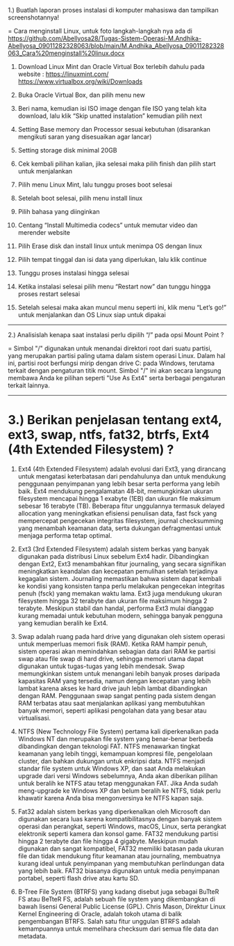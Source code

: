 1.) Buatlah laporan proses instalasi di komputer mahasiswa dan tampilkan screenshotannya!	

= Cara menginstall Linux, untuk foto langkah-langkah nya ada di https://github.com/Abellyosa28/Tugas-Sistem-Operasi-M.Andhika-Abellyosa_09011282328063/blob/main/M.Andhika_Abellyosa_09011282328063_Cara%20menginstall%20linux.docx
1. Download Linux Mint dan Oracle Virtual Box terlebih dahulu pada website :
https://linuxmint.com/ 
https://www.virtualbox.org/wiki/Downloads

2. Buka Oracle Virtual Box, dan pilih menu new

3. Beri nama, kemudian isi ISO image dengan file ISO yang telah kita download, lalu klik “Skip unatted instalation” kemudian pilih next

4. Setting Base memory dan Processor sesuai kebutuhan (disarankan mengikuti saran yang disesuaikan agar lancar)

5. Setting storage disk minimal 20GB

6. Cek kembali pilihan kalian, jika selesai maka pilih finish dan pilih start untuk menjalankan

7. Pilih menu Linux Mint, lalu tunggu proses boot selesai

8. Setelah boot selesai, pilih menu install linux

9. Pilih bahasa yang diinginkan

10. Centang “Install Multimedia codecs” untuk memutar video dan merender website

11. Pilih Erase disk dan install linux untuk menimpa OS dengan linux

12. Pilih tempat tinggal dan isi data yang diperlukan, lalu klik continue

13. Tunggu proses instalasi hingga selesai

14. Ketika instalasi selesai pilih menu “Restart now” dan tunggu hingga proses restart selesai

15. Setelah selesai maka akan muncul menu seperti ini, klik menu “Let’s go!” untuk menjalankan dan OS Linux siap untuk dipakai
__________________________________________________________________________________________________________________________________________________________________________________________________________________________________________________________________________________________________________________________________________________________________________________________________________________________________________________________________________________________________________________________________________________________________________________________________________________________________________________________________________________________________________________________________________

2.) Analisislah kenapa saat instalasi perlu dipilih “/” pada opsi Mount Point ?

= Simbol "/" digunakan untuk menandai direktori root dari suatu partisi, yang merupakan partisi paling utama dalam sistem operasi Linux. 
Dalam hal ini, partisi root berfungsi mirip dengan drive C: pada Windows, terutama terkait dengan pengaturan titik mount. Simbol "/" ini akan secara langsung membawa Anda ke pilihan seperti "Use As Ext4" serta berbagai pengaturan terkait lainnya.
__________________________________________________________________________________________________________________________________________________________________________________________________________________________________________________________________________________________________________________________________________________________________________________________________________________________________________________________________________________________________________________________________________________________________________________________________________________________________________________________________________________________________________________________________________

3.) Berikan penjelasan tentang ext4, ext3, swap, ntfs, fat32, btrfs, Ext4 (4th Extended Filesystem) ?
=
1. Ext4 (4th Extended Filesystem) adalah evolusi dari Ext3, yang dirancang untuk mengatasi keterbatasan dari pendahulunya dan untuk mendukung penggunaan penyimpanan yang lebih besar serta performa yang lebih baik. Ext4 mendukung pengalamatan 48-bit, memungkinkan ukuran filesystem mencapai hingga 1 exabyte (1EB) dan ukuran file maksimum sebesar 16 terabyte (TB). Beberapa fitur unggulannya termasuk delayed allocation yang meningkatkan efisiensi penulisan data, fast fsck yang mempercepat pengecekan integritas filesystem, journal checksumming yang menambah keamanan data, serta dukungan defragmentasi untuk menjaga performa tetap optimal.

2. Ext3 (3rd Extended Filesystem) adalah sistem berkas yang banyak digunakan pada distribusi Linux sebelum Ext4 hadir. Dibandingkan dengan Ext2, Ext3 menambahkan fitur journaling, yang secara signifikan meningkatkan keandalan dan kecepatan pemulihan setelah terjadinya kegagalan sistem. Journaling memastikan bahwa sistem dapat kembali ke kondisi yang konsisten tanpa perlu melakukan pengecekan integritas penuh (fsck) yang memakan waktu lama. Ext3 juga mendukung ukuran filesystem hingga 32 terabyte dan ukuran file maksimum hingga 2 terabyte. Meskipun stabil dan handal, performa Ext3 mulai dianggap kurang memadai untuk kebutuhan modern, sehingga banyak pengguna yang kemudian beralih ke Ext4.

3. Swap adalah ruang pada hard drive yang digunakan oleh sistem operasi untuk memperluas memori fisik (RAM). Ketika RAM hampir penuh, sistem operasi akan memindahkan sebagian data dari RAM ke partisi swap atau file swap di hard drive, sehingga memori utama dapat digunakan untuk tugas-tugas yang lebih mendesak. Swap memungkinkan sistem untuk menangani lebih banyak proses daripada kapasitas RAM yang tersedia, namun dengan kecepatan yang lebih lambat karena akses ke hard drive jauh lebih lambat dibandingkan dengan RAM. Penggunaan swap sangat penting pada sistem dengan RAM terbatas atau saat menjalankan aplikasi yang membutuhkan banyak memori, seperti aplikasi pengolahan data yang besar atau virtualisasi.

4. NTFS (New Technology File System) pertama kali diperkenalkan pada Windows NT dan merupakan file system yang benar-benar berbeda dibandingkan dengan teknologi FAT. NTFS menawarkan tingkat keamanan yang lebih tinggi, kemampuan kompresi file, pengelolaan cluster, dan bahkan dukungan untuk enkripsi data. NTFS menjadi standar file system untuk Windows XP, dan saat Anda melakukan upgrade dari versi Windows sebelumnya, Anda akan diberikan pilihan untuk beralih ke NTFS atau tetap menggunakan FAT. Jika Anda sudah meng-upgrade ke Windows XP dan belum beralih ke NTFS, tidak perlu khawatir karena Anda bisa mengonversinya ke NTFS kapan saja.

5. Fat32 adalah sistem berkas yang diperkenalkan oleh Microsoft dan digunakan secara luas karena kompatibilitasnya dengan banyak sistem operasi dan perangkat, seperti Windows, macOS, Linux, serta perangkat elektronik seperti kamera dan konsol game. FAT32 mendukung partisi hingga 2 terabyte dan file hingga 4 gigabyte. Meskipun mudah digunakan dan sangat kompatibel, FAT32 memiliki batasan pada ukuran file dan tidak mendukung fitur keamanan atau journaling, membuatnya kurang ideal untuk penyimpanan yang membutuhkan perlindungan data yang lebih baik. FAT32 biasanya digunakan untuk media penyimpanan portabel, seperti flash drive atau kartu SD.

6. B-Tree File System (BTRFS) yang kadang disebut juga sebagai BuTteR FS atau BeTteR FS, adalah sebuah file system yang dikembangkan di bawah lisensi General Public License (GPL). Chris Mason, Direktur Linux Kernel Engineering di Oracle, adalah tokoh utama di balik pengembangan BTRFS. Salah satu fitur unggulan BTRFS adalah kemampuannya untuk memelihara checksum dari semua file data dan metadata.

